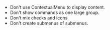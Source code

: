 - Don't use ContextualMenu to display content.
- Don't show commands as one large group.
- Don't mix checks and icons.
- Don't create submenus of submenus.
